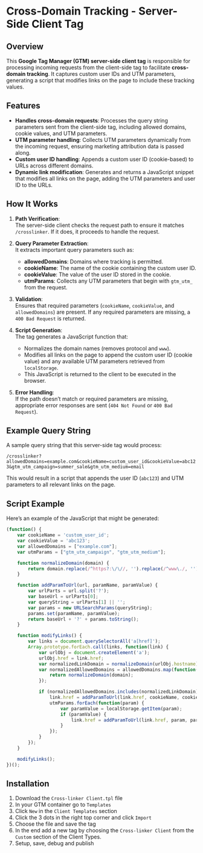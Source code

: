 # Cross-Domain Tracking - Server-Side Client Tag

## Overview

This **Google Tag Manager (GTM) server-side client tag** is responsible for processing incoming requests from the client-side tag to facilitate **cross-domain tracking**. It captures custom user IDs and UTM parameters, generating a script that modifies links on the page to include these tracking values.

## Features

- **Handles cross-domain requests**: Processes the query string parameters sent from the client-side tag, including allowed domains, cookie values, and UTM parameters.
- **UTM parameter handling**: Collects UTM parameters dynamically from the incoming request, ensuring marketing attribution data is passed along.
- **Custom user ID handling**: Appends a custom user ID (cookie-based) to URLs across different domains.
- **Dynamic link modification**: Generates and returns a JavaScript snippet that modifies all links on the page, adding the UTM parameters and user ID to the URLs.

## How It Works

1. **Path Verification**:  
   The server-side client checks the request path to ensure it matches `/crosslinker`. If it does, it proceeds to handle the request.

2. **Query Parameter Extraction**:  
   It extracts important query parameters such as:
   - **allowedDomains**: Domains where tracking is permitted.
   - **cookieName**: The name of the cookie containing the custom user ID.
   - **cookieValue**: The value of the user ID stored in the cookie.
   - **utmParams**: Collects any UTM parameters that begin with `gtm_utm_` from the request.

3. **Validation**:  
   Ensures that required parameters (`cookieName`, `cookieValue`, and `allowedDomains`) are present. If any required parameters are missing, a `400 Bad Request` is returned.

4. **Script Generation**:  
   The tag generates a JavaScript function that:
   - Normalizes the domain names (removes protocol and `www`).
   - Modifies all links on the page to append the custom user ID (cookie value) and any available UTM parameters retrieved from `localStorage`.
   - This JavaScript is returned to the client to be executed in the browser.

5. **Error Handling**:  
   If the path doesn’t match or required parameters are missing, appropriate error responses are sent (`404 Not Found` or `400 Bad Request`).

## Example Query String

A sample query string that this server-side tag would process:

`/crosslinker?allowedDomains=example.com&cookieName=custom_user_id&cookieValue=abc123&gtm_utm_campaign=summer_sale&gtm_utm_medium=email`


This would result in a script that appends the user ID (`abc123`) and UTM parameters to all relevant links on the page.

## Script Example

Here’s an example of the JavaScript that might be generated:

```js
(function() {
    var cookieName = 'custom_user_id';
    var cookieValue = 'abc123';
    var allowedDomains = ["example.com"];
    var utmParams = ["gtm_utm_campaign", "gtm_utm_medium"];

    function normalizeDomain(domain) {
        return domain.replace(/^https?:\/\//, '').replace(/^www\./, '').toLowerCase();
    }

    function addParamToUrl(url, paramName, paramValue) {
        var urlParts = url.split('?');
        var baseUrl = urlParts[0];
        var queryString = urlParts[1] || '';
        var params = new URLSearchParams(queryString);
        params.set(paramName, paramValue);
        return baseUrl + '?' + params.toString();
    }

    function modifyLinks() {
        var links = document.querySelectorAll('a[href]');
        Array.prototype.forEach.call(links, function(link) {
            var urlObj = document.createElement('a');
            urlObj.href = link.href;
            var normalizedLinkDomain = normalizeDomain(urlObj.hostname);
            var normalizedAllowedDomains = allowedDomains.map(function(domain) {
                return normalizeDomain(domain);
            });

            if (normalizedAllowedDomains.includes(normalizedLinkDomain)) {
                link.href = addParamToUrl(link.href, cookieName, cookieValue);
                utmParams.forEach(function(param) {
                    var paramValue = localStorage.getItem(param);
                    if (paramValue) {
                        link.href = addParamToUrl(link.href, param, paramValue);
                    }
                });
            }
        });
    }

    modifyLinks();
})();
```

## Installation

1. Download the `Cross-linker Client.tpl` file
2. In your GTM container go to `Templates`
3. Click `New` in the `Client Templates` section
4. Click the 3 dots in the right top corner and click `Import`
5. Choose the file and save the tag
6. In the end add a new tag by choosing the `Cross-linker Client` from the `Custom` section of the Client Types.
7. Setup, save, debug and publish
